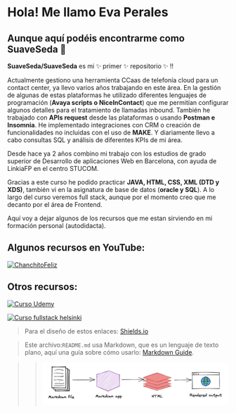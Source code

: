 # Hola! Me llamo Eva Perales
## Aunque aquí podéis encontrarme como SuaveSeda 👋


**SuaveSeda/SuaveSeda** es mi ✨ primer ✨ repositorio ✨ !!

Actualmente gestiono una herramienta CCaas de telefonía cloud para un contact center, ya llevo varios años trabajando en este área. 
En la gestión de algunas de estas plataformas he utilizado diferentes lenguajes de programación (**Avaya scripts o NiceInContact**) que me permitían configurar algunos detalles para el tratamiento de llamadas inbound. 
También he trabajado con **APIs request** desde las plataformas o usando **Postman e Insomnia**. 
He implementado integraciones con CRM o creación de funcionalidades no incluidas con el uso de **MAKE**.
Y diariamente llevo a cabo consultas SQL y análisis de diferentes KPIs de mi área.

Desde hace ya 2 años combino mi trabajo con los estudios de grado superior de Desarrollo de aplicaciones Web en Barcelona, con ayuda de LinkiaFP en el centro STUCOM.
 
Gracias a este curso he podido practicar **JAVA, HTML, CSS, XML (DTD y XDS)**, también vi en la asignatura de base de datos (**oracle y SQL**).
A lo largo del curso veremos full stack, aunque por el momento creo que me decanto por el área de Frontend.

Aquí voy a dejar algunos de los recursos que me estan sirviendo en mi formación personal (autodidacta).

## Algunos recursos en YouTube:

[![ChanchitoFeliz](https://img.shields.io/badge/HolaMundo-Aprende_CSS_en_2_Horas-8abf91)](https://www.youtube.com/watch?v=wZniZEbPAzk)

## Otros recursos:

[![Curso Udemy](https://img.shields.io/badge/Udemy%20Frontend%20desde%20Cero-ffa533?logo=accuweather&logoColor=f5f5f5)](https://www.udemy.com/course-dashboard-redirect/?course_id=650714)


[![Curso fullstack helsinki](https://img.shields.io/badge/Udemy%20Fullstack%20Helsinki-f5f5f5?logo=aseprite&logoColor=000000)](https://fullstackopen.com/es/#course-contents)

> Para el diseño de estos enlaces: [Shields.io](https://shields.io/badges/static-badge)


> Este archivo:`README.md` usa Markdown, que es un lenguaje de texto plano, aquí una guía sobre cómo usarlo: [Markdown Guide](https://www.google.com/search?q=markdown+guide&rlz=1C5CHFA_enES1043ES1043&oq=mark&gs_lcrp=EgZjaHJvbWUqDggCEEUYJxg7GIAEGIoFMg4IABBFGCcYOxiABBiKBTIGCAEQRRg5Mg4IAhBFGCcYOxiABBiKBTINCAMQABiDARixAxiABDIKCAQQLhixAxiABDIGCAUQRRg8MgYIBhBFGEEyBggHEEUYPNIBCDMxNzJqMGo3qAIAsAIA&sourceid=chrome&ie=UTF-8).

>> ![Markdown schema](markdown_schema.png)



